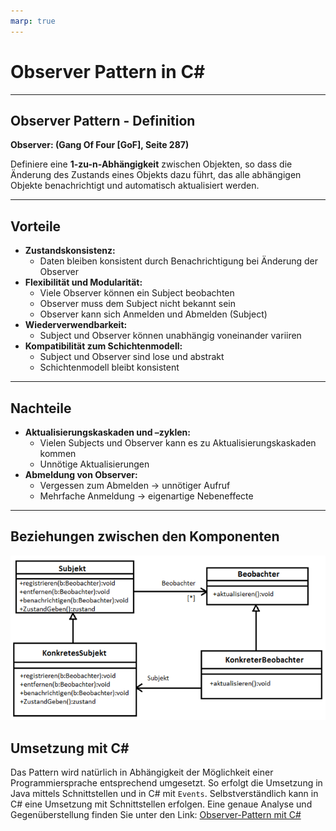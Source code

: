 ```yaml
---
marp: true
---
```


# Observer Pattern in C#

---

## Observer Pattern - Definition

**Observer: (Gang Of Four [GoF], Seite 287)**

Definiere eine **1-zu-n-Abhängigkeit** zwischen Objekten, so 	dass die Änderung des Zustands eines Objekts dazu führt, 	das alle abhängigen Objekte benachrichtigt und automatisch 	aktualisiert werden.

---

## Vorteile

- **Zustandskonsistenz:**
  - Daten bleiben konsistent durch Benachrichtigung bei Änderung der Observer
- **Flexibilität und Modularität:**
  - Viele Observer können ein Subject beobachten
  - Observer muss dem Subject nicht bekannt sein
  - Observer kann sich Anmelden und Abmelden (Subject)
- **Wiederverwendbarkeit:**
  - Subject und Observer können unabhängig voneinander variiren
- **Kompatibilität zum Schichtenmodell:**
  - Subject und Observer sind lose und abstrakt
  - Schichtenmodell bleibt konsistent

---

## Nachteile

- **Aktualisierungskaskaden und –zyklen:**
  - Vielen Subjects und Observer kann es zu Aktualisierungskaskaden kommen
  - Unnötige Aktualisierungen
- **Abmeldung von Observer:**
  - Vergessen zum Abmelden -> unnötiger Aufruf
  - Mehrfache Anmeldung -> eigenartige Nebeneffecte

---

## Beziehungen zwischen den Komponenten

![Beziehungen](img/image01.png)

## Umsetzung mit C#

Das Pattern wird natürlich in Abhängigkeit der Möglichkeit einer Programmiersprache entsprechend umgesetzt. So erfolgt die Umsetzung in Java mittels Schnittstellen und in C# mit `Events`. Selbstverständlich kann in C# eine Umsetzung mit Schnittstellen erfolgen. Eine genaue Analyse und Gegenüberstellung finden Sie unter den Link: [Observer-Pattern mit C#](https://github.com/leoggehrer/ObserverPattern)
